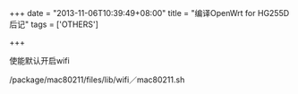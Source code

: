 +++
date = "2013-11-06T10:39:49+08:00"
title = "编译OpenWrt for HG255D后记"
tags = ['OTHERS']

+++

使能默认开启wifi

/package/mac80211/files/lib/wifi／mac80211.sh
